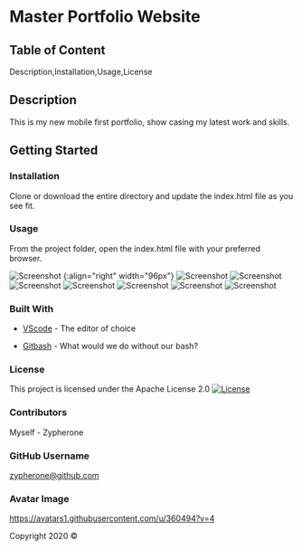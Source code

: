 # Master Portfolio Website

## Table of Content
Description,Installation,Usage,License

## Description    
This is my new mobile first portfolio, show casing my latest work and skills.

## Getting Started

### Installation
Clone or download the entire directory and update the index.html file as you see fit.

### Usage
From the project folder, open the index.html file with your preferred browser.

![Screenshot](readme/desktop-home.jpg?raw=true "Screenshot") {:align="right" width="96px"}
![Screenshot](readme/mobile-home.jpg?raw=true "Screenshot")
![Screenshot](readme/desktop-about.jpg?raw=true "Screenshot") <!-- .element width="50%" -->
![Screenshot](readme/mobile-about.jpg?raw=true "Screenshot")
![Screenshot](readme/desktop-portfolio.jpg?raw=true "Screenshot") <!-- .element width="50%" -->
![Screenshot](readme/mobile-portfolio.jpg?raw=true "Screenshot")
![Screenshot](readme/desktop-contact.jpg?raw=true "Screenshot") <!-- .element width="50%" -->
![Screenshot](readme/mobile-contact.jpg?raw=true "Screenshot")

### Built With
* [VScode](https://code.visualstudio.com/) - The editor of choice
- [Gitbash](https://gitforwindows.org/) - What would we do without our bash?

### License 

This project is licensed under the Apache License 2.0 
[![License](https://img.shields.io/badge/License-Apache%202.0-blue.svg)](https://opensource.org/licenses/Apache-2.0)

### Contributors
Myself - Zypherone

### GitHub Username
zypherone@github.com

### Avatar Image
https://avatars1.githubusercontent.com/u/360494?v=4

Copyright 2020 &copy;
